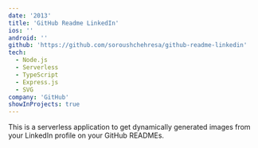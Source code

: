 ```yaml
---
date: '2013'
title: 'GitHub Readme LinkedIn'
ios: ''
android: ''
github: 'https://github.com/soroushchehresa/github-readme-linkedin'
tech:
  - Node.js
  - Serverless
  - TypeScript
  - Express.js
  - SVG
company: 'GitHub'
showInProjects: true
---
```


This is a serverless application to get dynamically generated images from your LinkedIn profile on your GitHub READMEs.
